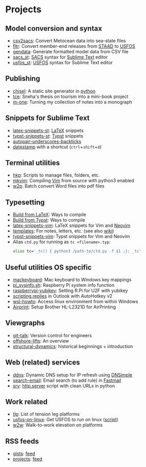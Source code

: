 # Projects

## Model conversion and syntax

- [csv2sacs][]: Convert Metocean data into sea-state files
- [fltr][]: Convert member-end releases from [STAAD] to [USFOS]
- [gendata][]: Generate formatted model data from CSV file
- [sacs_st][]: [SACS] syntax for [Sublime Text] editor
- [usfos_st][]: [USFOS] syntax for Sublime Text editor 

[STAAD]: https://www.bentley.com/software/staad/
[Sublime Text]: https://www.sublimetext.com
[csv2sacs]: https://github.com/ckunte/csv2sacs "Convert Metocean data into a SACS seastate input file"
[fltr]: https://gist.github.com/ckunte/98fc79713b8d111b0aa6fec792b194b3 "Member end release conversion from STAAD to USFOS"
[gendata]: https://gist.github.com/ckunte/2819cf28a565bb0163671d92cb26eb03 "Generate formatted model data from CSV file"
[sacs_st]: https://github.com/ckunte/sacs_st "SACS syntax for Sublime Text"
[usfos_st]: https://github.com/ckunte/usfos_st "USFOS syntax for Sublime Text"

## Publishing

- [chisel][ch]: A static site generator in [python]
- [tce][tce]: Sneha's thesis on tourism into a mini-book project
- [m-one][m1]: Turning my collection of notes into a monograph

[git]: https://git-scm.com
[python]: https://www.python.org
[ch]: https://github.com/ckunte/chisel/tree/ck "A simple python static blog generation utility"
[tce]: https://github.com/ckunte/tce "Sneha's thesis into a mini-book project"
[m1]: https://github.com/ckunte/m-one "A collection of my notes turned into a monograph"

## Snippets for Sublime Text

- [latex-snippets-st][lst]: [LaTeX] snippets
- [typst-snippets-st][tst]: [Typst] snippets
- [autopair-underscores-backticks][abs]
- [datestamp][sds] with a shortcut (`ctrl`+`shift`+`d`)

[LaTeX]: https://www.latex-project.org
[Typst]: https://typst.app
[typst-py]: https://pypi.org/project/typst/
[lst]: https://github.com/ckunte/latex-snippets-st "LaTeX UltiSnips snippets for Sublime Text."
[tst]: https://github.com/ckunte/typst-snippets-st "Typst snippets for Sublime Text."

## Terminal utilities

- [hkp][hkp]: Scripts to manage files, folders, etc.
- [mkvim][mkv]: Compiling [Vim] from source with python3 enabled
- [w2p][w2p]: Batch convert Word files into pdf files

[Vim]: https://www.vim.org
[abs]: https://gist.github.com/ckunte/4700941 "Autopair underscores and backticks in Sublime Text"
[mkv]: https://gist.github.com/ckunte/80a9ba208b58a5b1aa8f122d602a55f4 "Compiling Vim from source with python3 interpreter enabled"
[sds]: /notes/dsst "Get date stamp (in Y-m-d H:M format) in Sublime Text from a shortcut (ctrl+shift+d)"
[hkp]: https://github.com/ckunte/hkp "A collection of scripts to manage files, folders, set permissions, prune empty folders, combine/compress pdf files, etc."
[w2p]: https://gist.github.com/ckunte/994a0894575555f27dda2b6de9239ece "Batch convert Word files to pdf files"

## Typesetting

- [Build from LaTeX][blx]: Ways to compile
- [Build from Typst][btt]: Ways to compile
- [latex-snippets-vim][lsv]: LaTeX snippets for Vim and [Neovim]
- [templates][tmpl]: For notes, letters, etc. (see also [wiki][w])
- [typst-snippets-vim][tsv]: Typst snippets for Vim and Neovim
- Alias `ctd.py` for running as `tc <filename>.typ`:
    ```sh
    alias tc='_tc() { python3 /path-to/ctd.py -f $1 ;}; _tc'
    ```
[blx]: https://gist.github.com/ckunte/80ea9b0ba4905d1e52bc3fd0b21daa33
[btt]: https://gist.github.com/ckunte/6f7a1e8d3a3053d92c70c6b9ea5138ef
[Neovim]: https://neovim.io
[lsv]: https://github.com/ckunte/latex-snippets-vim "LaTeX UltiSnips snippets for Vim and Neovim."
[tmpl]: https://github.com/ckunte/templates "LaTeX templates (with styles) for notes, letters, forms."
[tsv]: https://github.com/ckunte/typst-snippets-vim "Typst snippets for Vim and Neovim"

## Useful utilities OS specific

- [mackeyboard][mk]: Mac keyboard to Windows key mappings
- [pi_sysinfo.sh][si]: Raspberry Pi system info function
- [raspberrypi-yubikey][ry]: Setting R.Pi for U2F with yubikey
- [scripting replies][or] in Outlook with AutoHotkey v2
- [wsl-howto][wsl]: Access linux environment from within Windows
- [Airprint][br]: Setup Brother HL-L2321D for AirPrinting

[si]: https://gist.github.com/ckunte/e0cb5d49a4baf9f9a9fef67052bf112d "Pi SysInfo function"
[or]: https://gist.github.com/ckunte/5709bb372a371b5f48a5068bbe051bbd "Scripting replies in Outlook with AutoHotkey v2"
[mk]: https://github.com/ckunte/mackeyboard "Mac Keyboard to Windows Key Mappings"
[ry]: https://gist.github.com/ckunte/047cd68684634fba74fcbd0888e966b1 "Setting Raspberry Pi Desktop for U2F with YubiKey"
[wsl]: https://gist.github.com/ckunte/eef5df56dc94941655e168575bda247b "Access linux environment from within Windows (via Windows Subsystem for Linux)"
[br]: https://gist.github.com/ckunte/fa1ff885a09d71f3d2cba31c9f8bd237 "Set up Brother HL-L2321D as a network-enabled AirPrint printer"

## Viewgraphs
- [git-talk][gt]: Version control for engineers
- [offshore-lifts][ol]: An overview
- [structural-dynamics][sd]: historical beginnings + introduction

[gt]: https://github.com/ckunte/git-talk "Version control for engineers"
[ol]: https://github.com/ckunte/offshore-lifts "Offshore lifts"
[sd]: https://github.com/ckunte/structural-dynamics "Structural dynamics"

## Web (related) services
- [ddns][]: Dynamic DNS setup for IP refresh using [DNSimple](https://dnsimple.com)
- [search-email][sm]: Email search (to add rule) in [Fastmail](https://www.fastmail.com)
- [srv][]: [http.server] script with clean URLs in python

[http.server]: https://docs.python.org/3/library/http.server.html
[ddns]: https://gist.github.com/ckunte/d2bacfd69bea1975b1c23e2c5247f1c7 "DDNS setup for IP refresh using DNSimple"
[sm]: https://gist.github.com/ckunte/2beaab5944d57b4cc3ed6bfe6817575c "Email search (to add rule) in Fastmail"
[srv]: https://gist.github.com/ckunte/c7f54d485b79730ddfe4c4dce1c451aa "SimpleHTTPServer script with clean URLs"

## Work related
- [tlp][tlp]: List of tension leg platforms
- [usfos-on-linux][uol]: Get USFOS to run on linux ([script])
- [w2w][w2w]: Walk-to-work elevation on platforms

[LaTeX]: https://www.latex-project.org "Document preparation system"
[prompt]: https://gist.github.com/ckunte/5adb355dec294e369ce7d1508e84eed0 "Simple colorful bash prompt with git status"
[SACS]: https://www.bentley.com/software/sacs-offshore-structure/ "Offshore Structural Analysis And Design Software"
[sc]: https://gist.github.com/ckunte/ab1993fbba0a2c31e240c64382558dca "Turn uppercase words into smallcaps in Typst"
[script]: https://gist.github.com/ckunte/cb829338ae7fc24cc2ca "Install USFOS on Debian script"
[sr]: https://gist.github.com/ckunte/4f58679de506917fae17383bdc0b2691 "Scripting replies in Outlook with AutoHotkey script"
[tcp]: https://gist.github.com/ckunte/0c5c7941db3ced7f079fd5227ee12dd4 "Copy and paste in tmux"
[tlp]: https://gist.github.com/ckunte/b0a204548a2ca72a0771bcc834a947dd "Tension leg platforms"
[tp]: https://gist.github.com/ckunte/6988a2b4ea9cc1cbebd3e3d8a0dc3daa "TransPerth bus timings"
[uol]: https://gist.github.com/ckunte/4829ba8180afb9413861dc5a2e3092c0 "Getting USFOS to run on Linux"
[USFOS]: https://www.usfos.com "USFOS non-linear static and dynamic analysis of space frame structures"
[vds]: https://gist.github.com/ckunte/2d7a750e6cf8b96f98f028e90c8ab712 "Get date stamp (in Y-m-d H:M format) in Vim from an abbreviation (ds)"
[w2w]: https://gist.github.com/ckunte/26ccccf02a747babde354e9a0e913a7d "Walk-to-work elevation on platforms"
[w]: https://github.com/ckunte/templates/wiki "Templates wiki"
[zsh]: https://gist.github.com/ckunte/0d3f0a8d18504f769adf3badde12abf4 "Setting zsh as default shell on Windows + Cygwin"

## RSS feeds
- [gists][]: [feed][gfeed] 
- [projects][]: [feed][pfeed]

[gists]: https://gist.github.com/ckunte
[projects]: https://github.com/ckunte
[gfeed]: https://gist.github.com/ckunte.atom
[pfeed]: https://github.com/ckunte.atom

